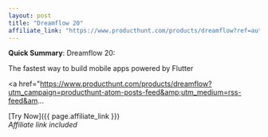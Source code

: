 ```yaml
---
layout: post
title: "Dreamflow 20"
affiliate_link: "https://www.producthunt.com/products/dreamflow?ref=autoverse&utm_source=autoverse"
---
```


**Quick Summary**: Dreamflow 20: <p>
            The fastest way to build mobile apps powered by Flutter
          </p>
          <p>
            <a href="https://www.producthunt.com/products/dreamflow?utm_campaign=producthunt-atom-posts-feed&amp;utm_medium=rss-feed&am...

[Try Now]({{ page.affiliate_link }})  
*Affiliate link included*
